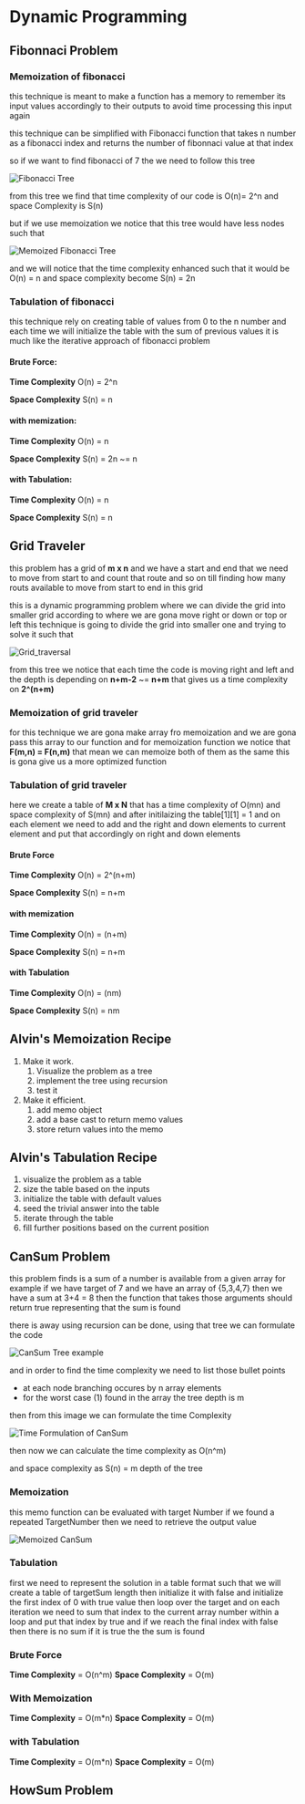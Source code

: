 # Dynamic Programming

## Fibonnaci Problem

### Memoization of fibonacci

this technique is meant to make a function has a memory to remember its input values accordingly to their outputs to avoid time processing this input again

this technique can be simplified with Fibonacci function that takes n number as a fibonacci index and returns the number of fibonnaci value at that index

so if we want to find fibonacci of 7 the we need to follow this tree

![Fibonacci Tree](Fibonacci/Fibonacci_tree.png)

from this tree we find that time complexity of our code is O(n)= 2^n and space Complexity is S(n)

but if we use memoization we notice that this tree would have less nodes such that

![Memoized Fibonacci Tree](Fibonacci/Memized_Fib.png)

and we will notice that the time complexity enhanced such that it would be O(n) = n and space complexity become S(n) = 2n

### Tabulation of fibonacci

this technique rely on creating table of values from 0 to the n number and each time we will initialize the table with the sum of previous values it is much like the iterative approach of fibonacci problem

#### **Brute Force:**

**Time Complexity** O(n) = 2^n

**Space Complexity** S(n) = n

#### **with memization:**

**Time Complexity** O(n) = n

**Space Complexity** S(n) = 2n ~= n

#### **with Tabulation:**

**Time Complexity** O(n) = n

**Space Complexity** S(n) = n

## Grid Traveler

this problem has a grid of **m x n** and we have a start and end that we need to move from start to and count that route and so on till finding how many routs available to move from start to end in this grid

this is a dynamic programming problem where we can divide the grid into smaller grid according to where we are gona move right or down or top or left this technique is going to divide the grid into smaller one and trying to solve it such that

![Grid_traversal](Grid_traversal/Grid_traversa.png)

from this tree we notice that each time the code is moving right and left and the depth is depending on **n+m-2** ~= **n+m**  that gives us a time complexity on **2^(n+m)**

### Memoization of grid traveler

for this technique we are gona make array fro memoization and we are gona pass this array to our function and for memoization function we notice that **F(m,n) = F(n,m)** that mean we can memoize both of them as the same this is gona give us a more optimized function

### Tabulation of grid traveler

here we create a table of **M x N** that has a time complexity of O(mn) and space complexity of S(mn) and after initilaizing the table[1][1] = 1 and on each element we need to add and the right and down elements to current element and put that accordingly on right and down elements

#### **Brute Force**

**Time Complexity** O(n) = 2^(n+m)  

**Space Complexity** S(n) = n+m

#### **with memization**

**Time Complexity** O(n) = (n+m)  

**Space Complexity** S(n) = n+m

#### **with Tabulation**

**Time Complexity** O(n) = (nm)  

**Space Complexity** S(n) = nm

## Alvin's Memoization Recipe

1. Make it work.
   1. Visualize the problem as a tree
   2. implement the tree using recursion
   3. test it
2. Make it efficient.
   1. add memo object
   2. add a base cast to return memo values
   3. store return values into the memo

## Alvin's Tabulation Recipe

1. visualize the problem as a table
2. size the table based on the inputs
3. initialize the table with default values
4. seed the trivial answer into the table
5. iterate through the table
6. fill further positions based on the current position

## CanSum Problem

this problem finds is a sum of a number is available from a given array for example
if we have target of 7 and we have an array of {5,3,4,7} then we have a sum at 3+4 = 8 then the function that takes those arguments should return true representing that the sum is found

there is away using recursion can be done, using that tree we can formulate the code

![CanSum Tree example](CanSum/CanSum_Tree.png)

and in order to find the time complexity we need to list those bullet points

- at each node branching occures by n array elements
- for the worst case (1) found in the array the tree depth is m

then from this image we can formulate the time Complexity

![Time Formulation of CanSum](CanSum/Time_complexity_CanSum.png)

then now we can calculate the time complexity as O(n^m)

and space complexity as S(n) = m depth of the tree

### Memoization

this memo function can be evaluated with target Number if we found a repeated TargetNumber then we need to retrieve the output value

![Memoized CanSum](CanSum/Memoized_CanSum_problem.png)

### Tabulation

first we need to represent the solution in a table format such that we will create a table of targetSum length then initialize it with false and initialize the first index of 0 with true value then loop over the target and on each iteration we need to sum that index to the current array number within a loop and put that index by true and if we reach the final index with false then there is no sum if it is true the the sum is found

### Brute Force

**Time Complexity** = O(n^m)
**Space Complexity** = O(m)

### With Memoization

**Time Complexity** = O(m*n)
**Space Complexity** = O(m)

### with Tabulation

**Time Complexity** = O(m*n)
**Space Complexity** = O(m)

## HowSum Problem

